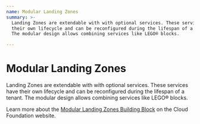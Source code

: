 ```yaml
---
name: Modular Landing Zones
summary: >-
  Landing Zones are extendable with with optional services. These services have
  their own lifecycle and can be reconfigured during the lifespan of a tenant.
  The modular design allows combining services like LEGO® blocks. 

---
```


# Modular Landing Zones

Landing Zones are extendable with with optional services. These services have their own lifecycle and can be reconfigured during the lifespan of a tenant. The modular design allows combining services like LEGO® blocks. 

Learn more about the [Modular Landing Zones Building Block](https://cloudfoundation.org/maturity-model/tenant-management/modular-landing-zones.html) on the Cloud Foundation website.

